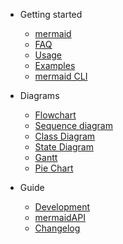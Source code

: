 - Getting started

  - [mermaid](README.md)
  - [FAQ](faq.md)
  - [Usage](usage.md)
  - [Examples](examples.md)
  - [mermaid CLI](mermaidCLI.md)

- Diagrams

  - [Flowchart](flowchart.md)
  - [Sequence diagram](sequenceDiagram.md)
  - [Class Diagram](classDiagram.md)
  - [State Diagram](stateDiagram.md)
  - [Gantt](gantt.md)
  - [Pie Chart](pie.md)
- Guide

  - [Development](development.md)
  - [mermaidAPI](mermaidAPI.md)
  - [Changelog](CHANGELOG.md)